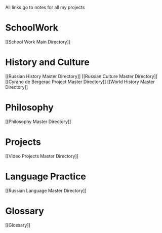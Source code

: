 All links go to notes for all my projects
# SchoolWork
[[School Work Main Directory]]
# History and Culture
[[Russian History Master Directory]]
[[Russian Culture Master Directory]]
[[Cyrano de Bergerac Project Master Directory]]
[[World History Master Directory]]
# Philosophy
[[Philosophy Master Directory]]
# Projects
[[Video Projects Master Directory]]
# Language Practice
[[Russian Language Master Directory]]
# Glossary
[[Glossary]]